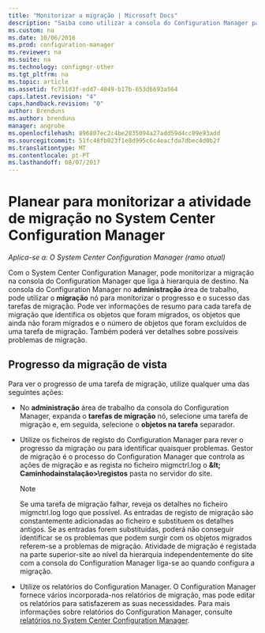 ```yaml
---
title: "Monitorizar a migração | Microsoft Docs"
description: "Saiba como utilizar a consola do Configuration Manager para monitorizar o progresso e o sucesso das tarefas de migração."
ms.custom: na
ms.date: 10/06/2016
ms.prod: configuration-manager
ms.reviewer: na
ms.suite: na
ms.technology: configmgr-other
ms.tgt_pltfrm: na
ms.topic: article
ms.assetid: fc731d3f-edd7-4049-b17b-653d6693a564
caps.latest.revision: "4"
caps.handback.revision: "0"
author: Brenduns
ms.author: brenduns
manager: angrobe
ms.openlocfilehash: 896807ec2c4be2835094a27add59d4cc09e93add
ms.sourcegitcommit: 51fc48fb023f1e8d995c6c4eacfda7dbec4d0b2f
ms.translationtype: MT
ms.contentlocale: pt-PT
ms.lasthandoff: 08/07/2017
---
```

# <a name="planning-to-monitor-migration-activity-in-system-center-configuration-manager"></a>Planear para monitorizar a atividade de migração no System Center Configuration Manager

*Aplica-se a: O System Center Configuration Manager (ramo atual)*

Com o System Center Configuration Manager, pode monitorizar a migração na consola do Configuration Manager que liga à hierarquia de destino. Na consola do Configuration Manager no **administração** área de trabalho, pode utilizar o **migração** nó para monitorizar o progresso e o sucesso das tarefas de migração. Pode ver informações de resumo para cada tarefa de migração que identifica os objetos que foram migrados, os objetos que ainda não foram migrados e o número de objetos que foram excluídos de uma tarefa de migração. Também poderá ver detalhes sobre possíveis problemas de migração.  

## <a name="view-migration-progress"></a>Progresso da migração de vista  
 Para ver o progresso de uma tarefa de migração, utilize qualquer uma das seguintes ações:  

-   No **administração** área de trabalho da consola do Configuration Manager, expanda o **tarefas de migração** nó, selecione uma tarefa de migração e, em seguida, selecione o **objetos na tarefa** separador.  

-   Utilize os ficheiros de registo do Configuration Manager para rever o progresso da migração ou para identificar quaisquer problemas. Gestor de migração é o processo do Configuration Manager que controla as ações de migração e as regista no ficheiro migmctrl.log o  **\&lt; Caminhodainstalação\>\\registos** pasta no servidor do site.  

    > [!NOTE]  
    >  Se uma tarefa de migração falhar, reveja os detalhes no ficheiro migmctrl.log logo que possível. As entradas de registo de migração são constantemente adicionadas ao ficheiro e substituem os detalhes antigos. Se as entradas forem substituídas, poderá não conseguir identificar se os problemas que podem surgir com os objetos migrados referem-se a problemas de migração. Atividade de migração é registada na parte superior\-site ao nível da hierarquia independentemente do site com a consola do Configuration Manager liga-se ao quando configura a migração.  

-   Utilize os relatórios do Configuration Manager. O Configuration Manager fornece vários incorporada\-nos relatórios de migração, mas pode editar os relatórios para satisfazerem as suas necessidades. Para mais informações sobre relatórios do Configuration Manager, consulte [relatórios no System Center Configuration Manager](../../core/servers/manage/reporting.md).  
